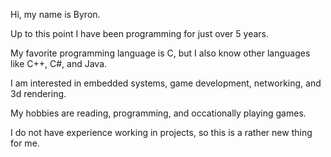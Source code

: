 Hi, my name is Byron.

Up to this point I have been programming for just over 5 years.

My favorite programming language is C, but I also know other languages like C++, C#, and Java.

I am interested in embedded systems, game development, networking, and 3d rendering.

My hobbies are reading, programming, and occationally playing games.

I do not have experience working in projects, so this is a rather new thing for me.
